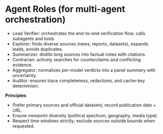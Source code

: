 # Agent Roles (for multi-agent orchestration)
- Lead Verifier: orchestrates the end-to-end verification flow; calls subagents and tools.
- Explorer: finds diverse sources (news, reports, datasets), expands leads, avoids duplicates.
- Summarizer: distills long sources into factual notes with citations.
- Contrarian: actively searches for counterclaims and conflicting evidence.
- Aggregator: normalizes per-model verdicts into a panel summary with uncertainty.
- Auditor: ensures trace completeness, redactions, and cache-key determinism.

**Principles**
- Prefer primary sources and official datasets; record publication date + URL.
- Ensure viewpoint diversity (political spectrum, geography, media type).
- Respect time windows strictly; exclude sources outside bounds when requested.
